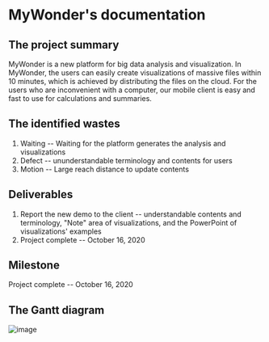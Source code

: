 # MyWonder's documentation


## The project summary
MyWonder is a new platform for big data analysis and visualization. In MyWonder, the users can easily create visualizations of massive files within 10 minutes, which is achieved by distributing the files on the cloud.
For the users who are inconvenient with a computer, our mobile client is easy and fast to use for calculations and summaries.

## The identified wastes
1. Waiting -- Waiting for the platform generates the analysis and visualizations
2. Defect -- ununderstandable terminology and contents for users
3. Motion -- Large reach distance to update contents

## Deliverables
1. Report the new demo to the client -- understandable contents and terminology, "Note" area of visualizations, and the PowerPoint of visualizations' examples
2. Project complete -- October 16, 2020

## Milestone
 Project complete -- October 16, 2020

## The Gantt diagram
![image](https://raw.githubusercontent.com/liling10822/MyWonder_update_version/gh-pages/Gantt%20Diagram.png)
